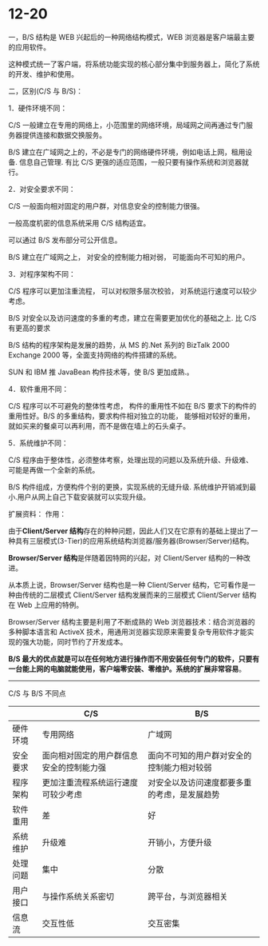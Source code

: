 # 12-20

一，B/S 结构是 WEB 兴起后的一种网络结构模式，WEB 浏览器是客户端最主要的应用软件。

这种模式统一了客户端，将系统功能实现的核心部分集中到服务器上，简化了系统的开发、维护和使用。

二，区别(C/S 与 B/S)：

1．硬件环境不同：

C/S 一般建立在专用的网络上，小范围里的网络环境，局域网之间再通过专门服务器提供连接和数据交换服务。

B/S 建立在广域网之上的，不必是专门的网络硬件环境，例如电话上网，租用设备. 信息自己管理. 有比 C/S 更强的适应范围，一般只要有操作系统和浏览器就行。

2．对安全要求不同：

C/S 一般面向相对固定的用户群，对信息安全的控制能力很强。

一般高度机密的信息系统采用 C/S 结构适宜。

可以通过 B/S 发布部分可公开信息。

B/S 建立在广域网之上， 对安全的控制能力相对弱， 可能面向不可知的用户。

3．对程序架构不同：

C/S 程序可以更加注重流程， 可以对权限多层次校验， 对系统运行速度可以较少考虑。

B/S 对安全以及访问速度的多重的考虑，建立在需要更加优化的基础之上. 比 C/S 有更高的要求

B/S 结构的程序架构是发展的趋势，从 MS 的.Net 系列的 BizTalk 2000 Exchange 2000 等，全面支持网络的构件搭建的系统。

SUN 和 IBM 推 JavaBean 构件技术等，使 B/S 更加成熟.。

4．软件重用不同：

C/S 程序可以不可避免的整体性考虑， 构件的重用性不如在 B/S 要求下的构件的重用性好。B/S 的多重结构，要求构件相对独立的功能， 能够相对较好的重用，就如买来的餐桌可以再利用，而不是做在墙上的石头桌子。

5．系统维护不同：

C/S 程序由于整体性，必须整体考察，处理出现的问题以及系统升级、升级难、 可能是再做一个全新的系统。

B/S 构件组成，方便构件个别的更换，实现系统的无缝升级. 系统维护开销减到最小.用户从网上自己下载安装就可以实现升级。

扩展资料：
作用：

由于**Client/Server 结构**存在的种种问题，因此人们又在它原有的基础上提出了一种具有三层模式(3-Tier)的应用系统结构浏览器/服务器(Browser/Server)结构。

**Browser/Server 结构**是伴随着因特网的兴起，对 Client/Server 结构的一种改进。

从本质上说，Browser/Server 结构也是一种 Client/Server 结构，它可看作是一种由传统的二层模式 Client/Server 结构发展而来的三层模式 Client/Server 结构在 Web 上应用的特例。

Browser/Server 结构主要是利用了不断成熟的 Web 浏览器技术：结合浏览器的多种脚本语言和 ActiveX 技术，用通用浏览器实现原来需要复杂专用软件才能实现的强大功能，同时节约了开发成本。

**B/S 最大的优点就是可以在任何地方进行操作而不用安装任何专门的软件，只要有一台能上网的电脑就能使用，客户端零安装、零维护。系统的扩展非常容易**。

---

C/S 与 B/S 不同点

|          | C/S                                      | B/S                                          |
| -------- | ---------------------------------------- | -------------------------------------------- |
| 硬件环境 | 专用网络                                 | 广域网                                       |
| 安全要求 | 面向相对固定的用户群信息安全的控制能力强 | 面向不可知的用户群对安全的控制能力相对较弱   |
| 程序架构 | 更加注重流程系统运行速度可较少考虑       | 对安全以及访问速度都要多重的考虑，是发展趋势 |
| 软件重用 | 差                                       | 好                                           |
| 系统维护 | 升级难                                   | 开销小，方便升级                             |
| 处理问题 | 集中                                     | 分散                                         |
| 用户接口 | 与操作系统关系密切                       | 跨平台，与浏览器相关                         |
| 信息流   | 交互性低                                 | 交互密集                                     |
